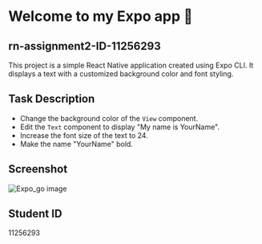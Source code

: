 # Welcome to my Expo app 👋

## rn-assignment2-ID-11256293

This project is a simple React Native application created using Expo CLI. It displays a text with a customized background color and font styling.

## Task Description
- Change the background color of the `View` component.
- Edit the `Text` component to display "My name is YourName".
- Increase the font size of the text to 24.
- Make the name "YourName" bold.

## Screenshot
![Expo_go image](https://github.com/LouisaEco/rn-assignment2-11256293/assets/147488916/a20bd8f4-6aaa-4415-8f2b-a6b576a13e32)


## Student ID
11256293
